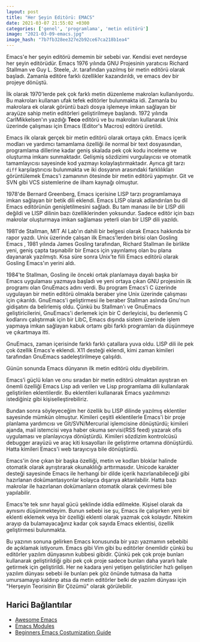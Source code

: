 ```yaml
---
layout: post
title: "Her Şeyin Editörü: EMACS"
date: 2021-03-07 21:55:02 +0300
categories: ['genel', 'programlama', 'metin editörü']
image: "2021-03-09-emacs.jpg"
image_hash: "7b7fb328ee327e2b92ce67ca218b1ea4"
---
```


Emacs'e her şeyin editörü dememin bir sebebi var. Kendisi evet nerdeyse her şeyin editörüdür. Emacs 1976 yılında GNU Projesinin yaratıcısı Richard Stallman ve Guy L. Steele, Jr. tarafından yazılmış bir metin editörü olarak başladı. Zamanla editöre farklı özellikler kazandırıldı, ve emacs dev bir projeye dönüştü.

İlk olarak 1970'lerde pek çok farklı metin düzenleme makroları kullanılıyordu. Bu makroları kullanan ufak tefek editörler bulunmakta idi. Zamanla bu makrolara ek olarak görüntü bazlı dosya işlemeye imkan sağlayan bir arayüze sahip metin editörleri geliştirilmeye başlandı. 1972 yılında CarlMikkelsen'ın yazdığı **Teco** editörü ve bu makroları kullanarak Unix üzerinde çalışması için Emacs (Editor's Macros) editörü üretildi.

Emacs ilk olarak gerçek bir metin editörü olarak ortaya çıktı. Emacs içerik modları ve yardımcı tamamlama özelliği ile normal bir text dosyasından, programlama dillerine kadar geniş skalada pek çok kodu inceleme ve oluşturma imkanı sunmaktadır. Gelişmiş sözdizimi vurgulayıcısı ve otomatik tamamlayıcısı sayesinde kod yazmayı kolaylaştırmaktadır. Ayrıca git tarzı `diff` karşılaştırıcısı bulunmakta ve iki dosyanın arasındaki farklılıkları görüntülemek Emacs'i zamanının ötesinde bir metin editörü yapmıştır. Git ve SVN gibi VCS sistemlerine de ilham kaynağı olmuştur.

1978'de Bernard Greenberg, Emacs içerisine LISP tarzı programlamaya imkan sağlayan bir betik dili eklendi. Emacs LISP olarak adlandırılan bu dil Emacs editörünün genişletilmesini sağladı. Bu tam manası ile bir LISP dili değildi ve LISP dilinin bazı özelliklerinden yoksundur. Sadece editör için bazı makrolar oluşturmaya imkan sağlaması yeterli olan bir LISP dili yazıldı.

1981'de Stallman, MIT AI Lab'ın dahili bir belgesi olarak Emacs hakkında bir rapor yazdı. Unix üzerinde çalışan ilk Emacs'lerden birisi olan Gosling Emacs , 1981 yılında James Gosling tarafından, Richard Stallman ile birlikte yeni, geniş çapta taşınabilir bir Emacs için yayınlamış olan bu plana dayanarak yazılmıştı. Kısa süre sonra Unix'te fiili Emacs editörü olarak Gosling Emacs'ın yerini aldı. 

1984'te Stallman, Gosling ile önceki ortak planlamaya dayalı başka bir Emacs uygulaması yazmaya başladı ve yeni ortaya çıkan GNU projesinin ilk programı olan GnuEmacs adını verdi. Bu program Emacs'i C üzerinde uygulayan bir metin editörü olmakla beraber yine Unix üzerinde çalışması için çıkarıldı. GnuEmacs'i geliştirmesi ile beraber Stallman aslında Gnu'nun gidişatını da belirlemiş oldu. Çünkü bu Stallman'ı ve GnuEmacs geliştiricilerini, GnuEmacs'i derlemek için bir C derleyicisi, bu derlenmiş C kodlarını çalıştırmak için bir LibC, Emacs dışında sistem üzerinde işlem yapmaya imkan sağlayan kabuk ortamı gibi farklı programları da düşünmeye ve çıkartmaya itti.

GnuEmacs, zaman içerisinde farklı farklı çatallara yuva oldu. LISP dili ile pek çok özellik Emacs'e eklendi. X11 desteği eklendi, kimi zaman kimileri tarafından GnuEmacs  sadeleştirilmeye çalışıldı.

Günün sonunda Emacs dünyanın ilk metin editörü oldu diyebilirim. 

Emacs’i güçlü kılan ve onu sıradan bir metin editörü olmaktan ayıştıran en önemli özelliği Emacs Lisp adı verilen ve Lisp programlama dili kullanılarak geliştirilen eklentilerdir. Bu eklentileri kullanarak Emacs yazılımınızı istediğiniz gibi kişiselleştirebiliriz.

Bundan sonra söyleyeceğim her özellik bu LISP dilinde yazılmış eklentiler sayesinde mümkün olmuştur. Kimileri çeşitli eklentilerle Emacs'i bir proje planlama yardımcısı ve Git/SVN/Mercurial işlemcisine dönüştürdü; kimileri ajanda, mail istemcisi veya haber okuma servisi(RSS feed) yazarak ofis uygulaması ve planlayıcıya dönüştürdü. Kimileri sözdizim kontrolcüsü debugger arayüzü ve araç kiti kısayolları ile geliştirme ortamına dönüştürdü. Hatta kimileri Emacs'i web tarayıcıya bile dönüştürdü.

Emacs'in öne çıkan bir başka özelliği, metin ve kodları bloklar halinde otomatik olarak ayrıştırarak okunaklılığı arttırmasıdır. Unicode karakter desteği sayesinde Emacs ile herhangi bir dilde içerik hazırlanabileceği gibi hazırlanan dokümantasyonlar kolayca dışarıya aktarılabilir. Hatta bazı makrolar ile hazırlanan dokümanların otomatik olarak çevirmesi bile yapılabilir.

Emacs'te tek sınır hayal gücü şeklinde iddia edilmekte. Kişisel olarak da aynısını düşünmekteyim. Bunun sebebi ise şu, Emacs ile çalışırken yeni bir eklenti eklemek veya bir özelliği eklenti olarak yazmak çok kolaydır. Nitekim arayıp da bulamayacağınız kadar çok sayıda Emacs eklentisi, özellik geliştirmesi bulunmakta. 

Bu yazının sonuna gelirken Emacs konusunda bir yazı yazmamın sebebibi de açıklamak istiyorum. Emacs gibi Vim gibi bu editörler önemlidir çünkü bu editörler yazılım dünyasının kubbesi gibidir. Çünkü pek çok proje bunları kullanarak geliştirildiği gibi pek çok proje sadece bunları daha yararlı hale getirmek için geliştirildi. Her ne kadara yeni yetişen geliştiriciler hızlı gelişen yazılım dünyası sebebi ile bunları pek göz önünde tutmasa da hatta umursamayıp kaldırıp atsa da metin editörler belki de yazılım dünyası için "Herşeyin Teorisinin Bir Çözümü" olarak görülebilir.

## Harici Bağlantılar

* [Awesome Emacs](https://awesomeopensource.com/project/emacs-tw/awesome-emacs)
* [Emacs Modules](https://github.com/emacs-pe/emacs-modules)
* [Beginners Emacs Costumization Guide](https://tldp.org/HOWTO/Emacs-Beginner-HOWTO-4.html)